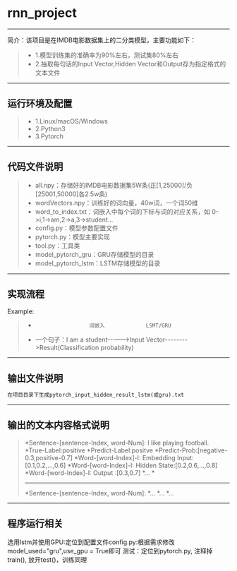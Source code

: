 # rnn_project

------

简介：该项目是在IMDB电影数据集上的二分类模型，主要功能如下：

> * 1.模型训练集的准确率为90%左右，测试集80%左右
> * 2.抽取每句话的Input Vector,Hidden Vector和Output存为指定格式的文本文件

------

## 运行环境及配置
> * 1.Linux/macOS/Windows
> * 2.Python3
> * 3.Pytorch

------

## 代码文件说明
> * all.npy：存储好的IMDB电影数据集5W条(正[1,25000]/负[25001,50000]各2.5w条)
> * wordVectors.npy：训练好的词向量，40w词，一个词50维
> * word_to_index.txt：词嵌入中每个词的下标与词的对应关系，如 0->i,1->am,2->a,3->student...
> * config.py：模型参数配置文件
> * pytorch.py：模型主要实现
> * tool.py：工具类
> * model_pytorch_gru：GRU存储模型的目录
> * model_pytorch_lstm：LSTM存储模型的目录


------

## 实现流程
Example:
> *                      词嵌入             LSMT/GRU
> * 一个句子：I am a student----->Input Vector-------->Result(Classification probability)

------

## 输出文件说明
```python
在项目目录下生成pytorch_input_hidden_result_lstm(或gru).txt
```
------

## 输出的文本内容格式说明

> *Sentence-[sentence-Index, word-Num]: I like playing football.
> *True-Label:positive
> *Predict-Label:positve
> *Predict-Prob:[negative-0.3,positive-0.7]
> *Word-[word-Index]-I: Embedding Input:[0.1,0.2,...,0.6]
> *Word-[word-Index]-I: Hidden State:[0.2,0.6,...,0.8]
> *Word-[word-Index]-I: Output :[0.3,0.7]
> *...
> *
> *******************************************************************
> *Sentence-[sentence-Index, word-Num]:
> *...
> *...
> *...

------

## 程序运行相关
选用lstm并使用GPU:定位到配置文件config.py:根据需求修改model_used="gru",use_gpu = True即可
测试：定位到pytorch.py, 注释掉train(), 放开test()，训练同理


